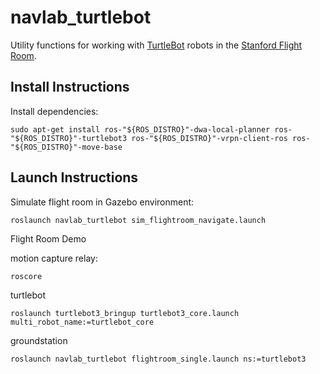 # navlab_turtlebot

Utility functions for working with [TurtleBot](https://www.robotis.us/turtlebot-3/) robots in the [Stanford Flight Room](https://stanfordflightroom.github.io/).

## Install Instructions

Install dependencies:
```
sudo apt-get install ros-"${ROS_DISTRO}"-dwa-local-planner ros-"${ROS_DISTRO}"-turtlebot3 ros-"${ROS_DISTRO}"-vrpn-client-ros ros-"${ROS_DISTRO}"-move-base
```

## Launch Instructions

Simulate flight room in Gazebo environment:
```
roslaunch navlab_turtlebot sim_flightroom_navigate.launch
```


Flight Room Demo

motion capture relay:
```
roscore
```

turtlebot
```
roslaunch turtlebot3_bringup turtlebot3_core.launch multi_robot_name:=turtlebot_core
```

groundstation
```
roslaunch navlab_turtlebot flightroom_single.launch ns:=turtlebot3
```
